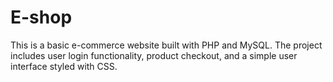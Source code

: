 # E-shop

This is a basic e-commerce website built with PHP and MySQL. The project includes user login functionality, product checkout, and a simple user interface styled with CSS.
